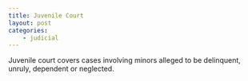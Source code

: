 ```yaml
---
title: Juvenile Court
layout: post
categories:
    - judicial
---
```


Juvenile court covers cases involving minors alleged to be delinquent, unruly, dependent or neglected.